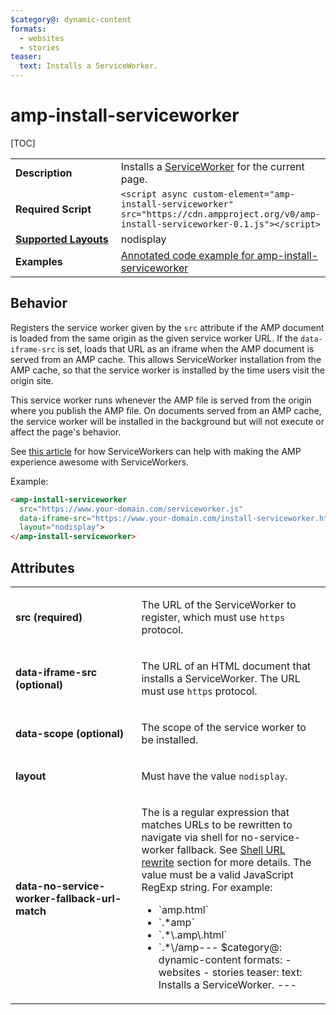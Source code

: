 ```yaml
---
$category@: dynamic-content
formats:
  - websites
  - stories
teaser:
  text: Installs a ServiceWorker.
---
```

<!---
Copyright 2015 The AMP HTML Authors. All Rights Reserved.

Licensed under the Apache License, Version 2.0 (the "License");
you may not use this file except in compliance with the License.
You may obtain a copy of the License at

      http://www.apache.org/licenses/LICENSE-2.0

Unless required by applicable law or agreed to in writing, software
distributed under the License is distributed on an "AS-IS" BASIS,
WITHOUT WARRANTIES OR CONDITIONS OF ANY KIND, either express or implied.
See the License for the specific language governing permissions and
limitations under the License.
-->

# amp-install-serviceworker

[TOC]

<table>
  <tr>
    <td width="40%"><strong>Description</strong></td>
    <td>Installs a <a href="https://developers.google.com/web/fundamentals/primers/service-worker/">ServiceWorker</a> for the current page.</td>
  </tr>
  <tr>
    <td width="40%"><strong>Required Script</strong></td>
    <td><code>&lt;script async custom-element="amp-install-serviceworker" src="https://cdn.ampproject.org/v0/amp-install-serviceworker-0.1.js">&lt;/script></code></td>
  </tr>
  <tr>
    <td class="col-fourty"><strong><a href="https://www.ampproject.org/docs/guides/responsive/control_layout.html">Supported Layouts</a></strong></td>
    <td>nodisplay</td>
  </tr>
  <tr>
    <td width="40%"><strong>Examples</strong></td>
    <td><a href="https://ampbyexample.com/components/amp-install-serviceworker/">Annotated code example for amp-install-serviceworker</a></td>
  </tr>
</table>

## Behavior

Registers the service worker given by the `src` attribute if the AMP document is loaded from the same origin as the given service worker URL. If the `data-iframe-src` is set, loads that URL as an iframe when the AMP document is served from an AMP cache. This allows ServiceWorker installation from the AMP cache, so that the service worker is installed by the time users visit the origin site.

This service worker runs whenever the AMP file is served from the origin where you publish the AMP file. On documents served from an AMP cache, the service worker will be installed in the background but will not execute or affect the page's behavior.

See [this article](https://medium.com/@cramforce/amps-and-websites-in-the-age-of-the-service-worker-8369841dc962) for how ServiceWorkers can help with making the AMP experience awesome with ServiceWorkers.

Example:

```html
<amp-install-serviceworker
  src="https://www.your-domain.com/serviceworker.js"
  data-iframe-src="https://www.your-domain.com/install-serviceworker.html"
  layout="nodisplay">
</amp-install-serviceworker>
```

## Attributes

<table>
  <tr>
    <td width="40%"><p><strong>src (required)</strong></p></td>
    <td><p>The URL of the ServiceWorker to register, which must use <code>https</code> protocol.</p></td>
  </tr>
  <tr>
    <td width="40%"><p><strong>data-iframe-src (optional)</strong></p></td>
    <td><p>The URL of an HTML document that installs a ServiceWorker. The URL must use <code>https</code> protocol.</p></td>
  </tr>
  <tr>
    <td width="40%"><p><strong>data-scope (optional)</strong></p></td>
    <td><p>The scope of the service worker to be installed.</p></td>
  </tr>
  <tr>
    <td width="40%"><p><strong>layout</strong></p></td>
    <td><p>Must have the value <code>nodisplay</code>.</p></td>
  </tr>
  <tr>
     <td width="40%"><p><strong>data-no-service-worker-fallback-url-match</strong></p></td>
     <td><p>The is a regular expression that matches URLs to be rewritten to navigate via shell for no-service-worker fallback. See <a href="#shell-url-rewrite">Shell URL rewrite</a> section for more details. The value must be a valid JavaScript RegExp string. For example:</p>
<ul>
<li>`amp.html`</li>
<li>`.*amp`</li>
<li>`.*\.amp\.html`</li>
<li>`.*\/amp---
$category@: dynamic-content
formats:
  - websites
  - stories
teaser:
  text: Installs a ServiceWorker.
---
<!---
Copyright 2015 The AMP HTML Authors. All Rights Reserved.

Licensed under the Apache License, Version 2.0 (the "License");
you may not use this file except in compliance with the License.
You may obtain a copy of the License at

      http://www.apache.org/licenses/LICENSE-2.0

Unless required by applicable law or agreed to in writing, software
distributed under the License is distributed on an "AS-IS" BASIS,
WITHOUT WARRANTIES OR CONDITIONS OF ANY KIND, either express or implied.
See the License for the specific language governing permissions and
limitations under the License.
-->

# amp-install-serviceworker

[TOC]

<table>
  <tr>
    <td width="40%"><strong>Description</strong></td>
    <td>Installs a <a href="https://developers.google.com/web/fundamentals/primers/service-worker/">ServiceWorker</a> for the current page.</td>
  </tr>
  <tr>
    <td width="40%"><strong>Required Script</strong></td>
    <td><code>&lt;script async custom-element="amp-install-serviceworker" src="https://cdn.ampproject.org/v0/amp-install-serviceworker-0.1.js">&lt;/script></code></td>
  </tr>
  <tr>
    <td class="col-fourty"><strong><a href="https://www.ampproject.org/docs/guides/responsive/control_layout.html">Supported Layouts</a></strong></td>
    <td>nodisplay</td>
  </tr>
  <tr>
    <td width="40%"><strong>Examples</strong></td>
    <td><a href="https://ampbyexample.com/components/amp-install-serviceworker/">Annotated code example for amp-install-serviceworker</a></td>
  </tr>
</table>

## Behavior

Registers the service worker given by the `src` attribute if the AMP document is loaded from the same origin as the given service worker URL. If the `data-iframe-src` is set, loads that URL as an iframe when the AMP document is served from an AMP cache. This allows ServiceWorker installation from the AMP cache, so that the service worker is installed by the time users visit the origin site.

This service worker runs whenever the AMP file is served from the origin where you publish the AMP file. On documents served from an AMP cache, the service worker will be installed in the background but will not execute or affect the page's behavior.

See [this article](https://medium.com/@cramforce/amps-and-websites-in-the-age-of-the-service-worker-8369841dc962) for how ServiceWorkers can help with making the AMP experience awesome with ServiceWorkers.

Example:

```html
<amp-install-serviceworker
  src="https://www.your-domain.com/serviceworker.js"
  data-iframe-src="https://www.your-domain.com/install-serviceworker.html"
  layout="nodisplay">
</amp-install-serviceworker>
```

## Attributes

<table>
  <tr>
    <td width="40%"><p><strong>src (required)</strong></p></td>
    <td><p>The URL of the ServiceWorker to register, which must use <code>https</code> protocol.</p></td>
  </tr>
  <tr>
    <td width="40%"><p><strong>data-iframe-src (optional)</strong></p></td>
    <td><p>The URL of an HTML document that installs a ServiceWorker. The URL must use <code>https</code> protocol.</p></td>
  </tr>
  <tr>
    <td width="40%"><p><strong>data-scope (optional)</strong></p></td>
    <td><p>The scope of the service worker to be installed.</p></td>
  </tr>
  <tr>
    <td width="40%"><p><strong>layout</strong></p></td>
    <td><p>Must have the value <code>nodisplay</code>.</p></td>
  </tr>
  <tr>
     <td width="40%"><p><strong>data-no-service-worker-fallback-url-match</strong></p></td>
     <td></li>
</ul></td>
   </tr>
   <tr>
     <td width="40%"><p><strong>data-no-service-worker-fallback-shell-url</strong></p></td>
     <td><p>The URL to the shell to use to rewrite URL navigations for no-service-worker fallback. See <a href="#shell-url-rewrite">Shell URL rewrite</a> section for more details. The value must be an URL on the same origin as the AMP document itself.</p></td>
   </tr>
</table>


## Shell URL rewrite

When service workers are not available or not yet active, it's possible to configure URL rewrite to direct navigations to the shell. This way, for example, AMP Runtime can redirect navigation to the "shell" instead of
a "leaf" AMP document.

This fallback is only used when the document is opened on the source origin, and NOT on proxy origin.

The URL rewrite is configured using `data-no-service-worker-fallback-url-match` and `data-no-service-worker-fallback-shell-url`
attributes as following:

```html
<amp-install-serviceworker layout="nodisplay"
    src="https://www.your-domain.com/serviceworker.js"
    data-no-service-worker-fallback-url-match=".*\.amp\.html"
    data-no-service-worker-fallback-shell-url="https://pub.com/shell">
</amp-install-serviceworker>
```

Where:
 - `data-no-service-worker-fallback-shell-url` specifies the link for AMP+PWA shell. It's required to be on the source origin as the AMP document.
 - `data-no-service-worker-fallback-url-match` is a JavaScript regular expression that describes how to match “in-shell” links vs non-in-shell links.
 - Both of these attributes must be present to trigger URL rewrite.

URL rewrite works as following:
 1. The document provides a configuration that explains how to navigate within the shell.
 2. AMP Runtime tries to install the service worker.
 3. If service worker is not installed (not installable), as a fallback AMP Runtime will preload the shell page via a hidden iframe.
 4. AMP Runtime will intercept the “in-shell” navigations (which will often be AMP-to-AMP navigations) and if the service worker is not running, rewrite the navigation URL to proceed to the “shell”-based URL.
 5. The shell will startup and run the requested navigation via its router. Typically the shell will immediately execute history.replaceState(href).

A URL is rewritten in the form `shell-url#href={encodeURIComponent(href)}`. For example:
```text
https://pub.com/doc.amp.html
-->
https://pub.com/shell#href=%2Fdoc.amp.html
```

Besides rewriting URLs, `amp-install-serviceworker` also will try to preload the shell. This is done by creating an iframe with `#preload` fragment:

```html
<iframe src="https://pub.com/shell#preload" hidden sandbox="allow-scripts allow-same-origin"></iframe>
```

For the preload to be effective, of course, the shell response must have appropriate HTTP cache headers.

## Validation

See [amp-install-serviceworker rules](https://github.com/ampproject/amphtml/blob/master/extensions/amp-install-serviceworker/validator-amp-install-serviceworker.protoascii) in the AMP validator specification.

